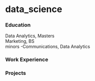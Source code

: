 # data_science

### Education
Data Analytics, Masters <br>
Marketing, BS <br>
  minors -Communications, Data Analytics <br>

### Work Experience


### Projects


